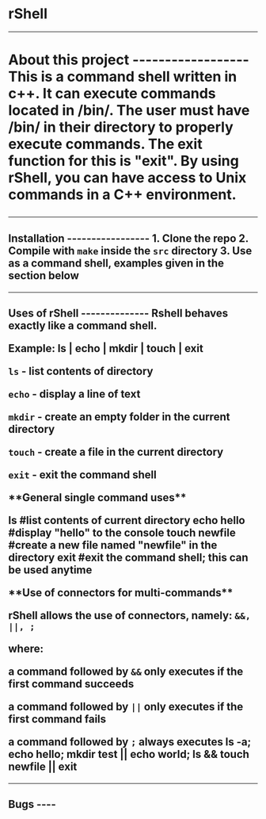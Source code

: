 # rShell

------------------
<h1>About this project
------------------
This is a command shell written in c++. It can execute commands located in /bin/. The user must have /bin/ in their directory to properly execute commands. The exit function for this is "exit". By using rShell, you can have access to Unix commands in a C++ environment.

-----------------
<h2> Installation
-----------------
1. Clone the repo
2. Compile with <code>make</code> inside the <code>src</code> directory
3. Use as a command shell, examples given in the section below

--------------
<h2>Uses of rShell
--------------
Rshell behaves exactly like a command shell. 

Example:
ls | echo | mkdir | touch | exit

<p><code>ls</code> - list contents of directory
<p><code>echo</code> - display a line of text
<p><code>mkdir</code> - create an empty folder in the current directory
<p><code>touch</code> - create a file in the current directory
<p><code>exit</code> - exit the command shell

<p>**General single command uses**</p>
    ls #list contents of current directory
    echo hello #display "hello" to the console
    touch newfile #create a new file named "newfile" in the directory
    exit #exit the command shell; this can be used anytime

<p>**Use of connectors for multi-commands**</p>
rShell allows the use of connectors, namely: <code>&&, ||, ;</code>
<p>where:
<p>a command followed by <code>&&</code> only executes if the first command succeeds
<p>a command followed by <code>||</code> only executes if the first command fails
<p>a command followed by <code>;</code> always executes
    ls -a; echo hello; mkdir test || echo world; ls && touch newfile || exit
    
----
<h2>Bugs
----

